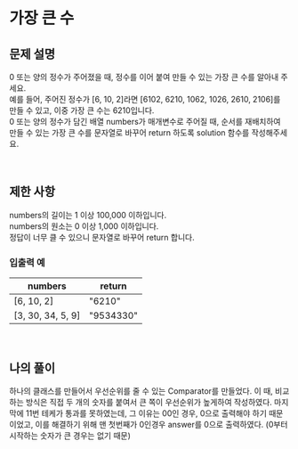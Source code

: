 # 가장 큰 수

## 문제 설명
0 또는 양의 정수가 주어졌을 때, 정수를 이어 붙여 만들 수 있는 가장 큰 수를 알아내 주세요.
<br>
예를 들어, 주어진 정수가 [6, 10, 2]라면 [6102, 6210, 1062, 1026, 2610, 2106]를 만들 수 있고, 이중 가장 큰 수는 6210입니다.
<br>
0 또는 양의 정수가 담긴 배열 numbers가 매개변수로 주어질 때, 순서를 재배치하여 만들 수 있는 가장 큰 수를 문자열로 바꾸어 return 하도록 solution 함수를 작성해주세요.

<br>

## 제한 사항
numbers의 길이는 1 이상 100,000 이하입니다. <br>
numbers의 원소는 0 이상 1,000 이하입니다. <br>
정답이 너무 클 수 있으니 문자열로 바꾸어 return 합니다. <br>

### 입출력 예
| numbers           | return    |
|-------------------|-----------|
| [6, 10, 2]        | "6210"    |
| [3, 30, 34, 5, 9] | "9534330" |

<br>

## 나의 풀이
하나의 클래스를 만들어서 우선순위를 줄 수 있는 Comparator를 만들었다. 이 때, 비교하는 방식은 직접 두 개의 숫자를 붙여서 큰 쪽이 우선순위가 높게하여 작성하였다. 마지막에 11번 테케가 통과를 못하였는데, 그 이유는 00인 경우, 0으로 출력해야 하기 때문이었고, 이를 해결하기 위해 맨 첫번째가 0인경우 answer를 0으로 출력하였다. (0부터 시작하는 숫자가 큰 경우는 없기 때문) 